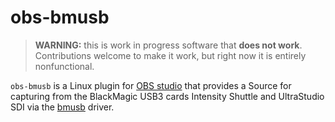 obs-bmusb
=========

> **WARNING:** this is work in progress software that **does not work**. Contributions welcome to make it work, but right now it is entirely nonfunctional.

`obs-bmusb` is a Linux plugin for [OBS studio][obs] that provides a Source for capturing from the BlackMagic USB3 cards
Intensity Shuttle and UltraStudio SDI via the [bmusb][bmusb] driver.


[obs]: https://obsproject.com/
[bmusb]: https://git.sesse.net/?p=bmusb;a=summary
